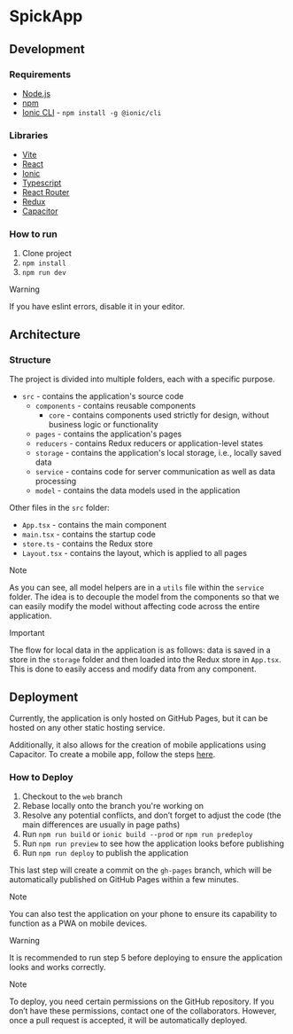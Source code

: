 # SpickApp

## Development

### Requirements

- [Node.js](https://nodejs.org)
- [npm](https://www.npmjs.com)
- [Ionic CLI](https://ionicframework.com/docs/intro/cli) - `npm install -g @ionic/cli`

### Libraries

- [Vite](https://vitejs.dev)
- [React](https://react.dev)
- [Ionic](https://ionicframework.com)
- [Typescript](https://www.typescriptlang.org)
- [React Router](https://reactrouter.com)
- [Redux](https://redux.js.org)
- [Capacitor](https://capacitorjs.com)

### How to run

1. Clone project
2. `npm install`
3. `npm run dev`

> [!WARNING]
> If you have eslint errors, disable it in your editor.

## Architecture

### Structure

The project is divided into multiple folders, each with a specific purpose.

- `src` - contains the application's source code
  - `components` - contains reusable components
    - `core` - contains components used strictly for design, without business logic or functionality
  - `pages` - contains the application's pages
  - `reducers` - contains Redux reducers or application-level states
  - `storage` - contains the application's local storage, i.e., locally saved data
  - `service` - contains code for server communication as well as data processing
  - `model` - contains the data models used in the application

Other files in the `src` folder:

- `App.tsx` - contains the main component
- `main.tsx` - contains the startup code
- `store.ts` - contains the Redux store
- `Layout.tsx` - contains the layout, which is applied to all pages

> [!NOTE]  
> As you can see, all model helpers are in a `utils` file within the `service` folder. The idea is to decouple the model from the components so that we can easily modify the model without affecting code across the entire application.

> [!IMPORTANT]  
> The flow for local data in the application is as follows: data is saved in a store in the `storage` folder and then loaded into the Redux store in `App.tsx`. This is done to easily access and modify data from any component.

## Deployment

Currently, the application is only hosted on GitHub Pages, but it can be hosted on any other static hosting service.

Additionally, it also allows for the creation of mobile applications using Capacitor. To create a mobile app, follow the steps [here](https://capacitorjs.com/docs/getting-started).

### How to Deploy

1. Checkout to the `web` branch
2. Rebase locally onto the branch you're working on
3. Resolve any potential conflicts, and don’t forget to adjust the code (the main differences are usually in page paths)
4. Run `npm run build` or `ionic build --prod` or `npm run predeploy`
5. Run `npm run preview` to see how the application looks before publishing
6. Run `npm run deploy` to publish the application

This last step will create a commit on the `gh-pages` branch, which will be automatically published on GitHub Pages within a few minutes.

> [!NOTE]  
> You can also test the application on your phone to ensure its capability to function as a PWA on mobile devices.

> [!WARNING]  
> It is recommended to run step 5 before deploying to ensure the application looks and works correctly.

> [!NOTE]  
> To deploy, you need certain permissions on the GitHub repository. If you don’t have these permissions, contact one of the collaborators. However, once a pull request is accepted, it will be automatically deployed.